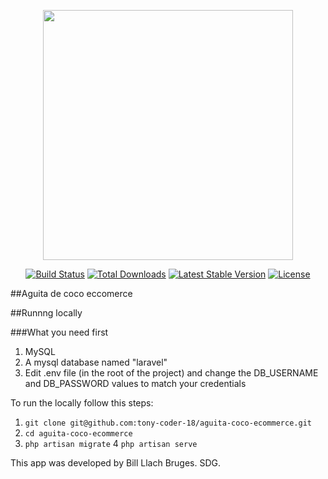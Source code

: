 <p align="center"><a href="https://laravel.com" target="_blank"><img src="https://raw.githubusercontent.com/laravel/art/master/logo-lockup/5%20SVG/2%20CMYK/1%20Full%20Color/laravel-logolockup-cmyk-red.svg" width="400"></a></p>

<p align="center">
<a href="https://travis-ci.org/laravel/framework"><img src="https://travis-ci.org/laravel/framework.svg" alt="Build Status"></a>
<a href="https://packagist.org/packages/laravel/framework"><img src="https://img.shields.io/packagist/dt/laravel/framework" alt="Total Downloads"></a>
<a href="https://packagist.org/packages/laravel/framework"><img src="https://img.shields.io/packagist/v/laravel/framework" alt="Latest Stable Version"></a>
<a href="https://packagist.org/packages/laravel/framework"><img src="https://img.shields.io/packagist/l/laravel/framework" alt="License"></a>
</p>


##Aguita de coco eccomerce

##Runnng locally

###What you need first

1. MySQL
2. A mysql database named "laravel"
3. Edit .env file (in the root of the project) and change the DB_USERNAME
and DB_PASSWORD values to match your credentials

To run the locally follow this steps:

1. `git clone git@github.com:tony-coder-18/aguita-coco-ecommerce.git`
2. `cd aguita-coco-ecommerce`
3. `php artisan migrate`
4  `php artisan serve`

This app was developed by Bill Llach Bruges. SDG.
